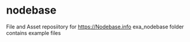 # nodebase
File and Asset reposiitory for https://Nodebase.info
exa_nodebase folder contains example files
